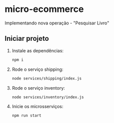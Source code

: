 # micro-ecommerce
 Implementando nova operação - "Pesquisar Livro"

## Iniciar projeto

1. Instale as dependências:

   ```bash
   npm i
   ```
2. Rode o serviço shipping:

   ```bash
   node services/shipping/index.js
   ```
3. Rode o serviço inventory:

   ```bash
   node services/inventory/index.js
   ```
4. Inicie os microsserviços:

   ```bash
   npm run start
   ```
